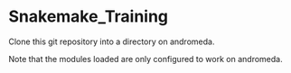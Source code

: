 # Snakemake_Training

Clone this git repository into a directory on andromeda.


Note that the modules loaded are only configured to work on 
andromeda. 

